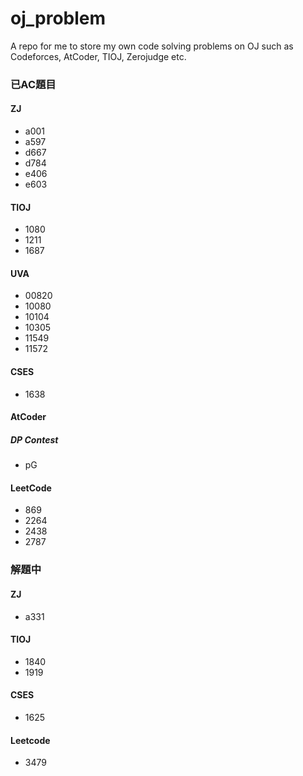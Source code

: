 # oj_problem
A repo for me to store my own code solving problems on OJ such as Codeforces, AtCoder, TIOJ, Zerojudge etc. 

### 已AC題目

#### ZJ

- a001
- a597
- d667
- d784
- e406
- e603

#### TIOJ

- 1080
- 1211
- 1687

#### UVA

- 00820
- 10080
- 10104
- 10305
- 11549
- 11572

#### CSES

- 1638

#### AtCoder

##### DP Contest

- pG

#### LeetCode

- 869
- 2264
- 2438
- 2787

### 解題中

#### ZJ

- a331

#### TIOJ

- 1840
- 1919

#### CSES

- 1625

#### Leetcode

- 3479
